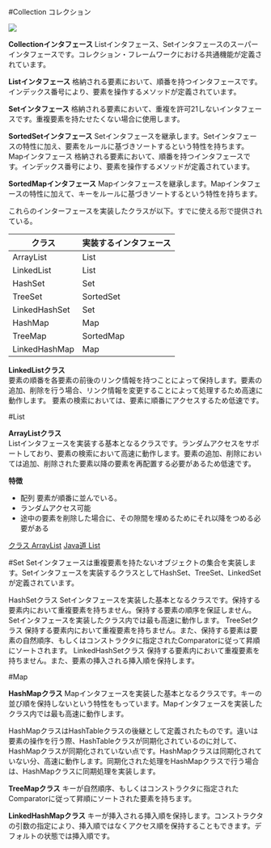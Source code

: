 #Collection コレクション

![](http://www.javaroad.jp/images/collection1.gif)

**Collectionインタフェース**
Listインタフェース、Setインタフェースのスーパーインタフェースです。コレクション・フレームワークにおける共通機能が定義されています。

**Listインタフェース**
格納される要素において、順番を持つインタフェースです。インデックス番号により、要素を操作するメソッドが定義されています。

**Setインタフェース**
格納される要素において、重複を許可21しないインタフェースです。重複要素を持たせたくない場合に使用します。

**SortedSetインタフェース**
Setインタフェースを継承します。Setインタフェースの特性に加え、要素をルールに基づきソートするという特性を持ちます。
Mapインタフェース
格納される要素において、順番を持つインタフェースです。インデックス番号により、要素を操作するメソッドが定義されています。

**SortedMapインタフェース**
Mapインタフェースを継承します。Mapインタフェースの特性に加えて、キーをルールに基づきソートするという特性を持ちます。

これらのインターフェースを実装したクラスが以下。すでに使える形で提供されている。


|クラス|   実装するインタフェース|
|---|---|
|ArrayList | List
|LinkedList  | List
|HashSet  | Set
|TreeSet | SortedSet
|LinkedHashSet | Set
|HashMap | Map
|TreeMap | SortedMap
|LinkedHashMap |Map


**LinkedListクラス**  
要素の順番を各要素の前後のリンク情報を持つことによって保持します。要素の追加、削除を行う場合、リンク情報を変更することによって処理するため高速に動作します。 要素の検索においては、要素に順番にアクセスするため低速です。

#List

**ArrayListクラス**  
Listインタフェースを実装する基本となるクラスです。ランダムアクセスをサポートしており、要素の検索において高速に動作します。要素の追加、削除においては追加、削除された要素以降の要素を再配置する必要があるため低速です。



**特徴**

* 配列 要素が順番に並んでいる。
* ランダムアクセス可能
* 途中の要素を削除した場合に、その隙間を埋めるためにそれ以降をつめる必要がある

[クラス ArrayList<E>](https://docs.oracle.com/javase/jp/6/api/java/util/ArrayList.html)
[Java道 List](http://www.javaroad.jp/java_collection2.htm)


#Set
Setインタフェースは重複要素を持たないオブジェクトの集合を実装します。Setインタフェースを実装するクラスとしてHashSet、TreeSet、LinkedSetが定義されています。

HashSetクラス
Setインタフェースを実装した基本となるクラスです。保持する要素内において重複要素を持ちません。保持する要素の順序を保証しません。Setインタフェースを実装したクラス内では最も高速に動作します。
TreeSetクラス
保持する要素内において重複要素を持ちません。また、保持する要素は要素の自然順序、もしくはコンストラクタに指定されたComparatorに従って昇順にソートされます。
LinkedHashSetクラス
保持する要素内において重複要素を持ちません。また、要素の挿入される挿入順を保持します。

#Map

**HashMapクラス**
Mapインタフェースを実装した基本となるクラスです。キーの並び順を保持しないという特性をもっています。Mapインタフェースを実装したクラス内では最も高速に動作します。

HashMapクラスはHashTableクラスの後継として定義されたものです。違いは要素の操作を行う際、HashTableクラスが同期化されているのに対して、HashMapクラスが同期化されていない点です。HashMapクラスは同期化されていない分、高速に動作します。同期化された処理をHashMapクラスで行う場合は、HashMapクラスに同期処理を実装します。

**TreeMapクラス**
キーが自然順序、もしくはコンストラクタに指定されたComparatorに従って昇順にソートされた要素を持ちます。

**LinkedHashMapクラス**
キーが挿入される挿入順を保持します。コンストラクタの引数の指定により、挿入順ではなくアクセス順を保持することもできます。デフォルトの状態では挿入順です。